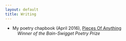 ```yaml
---
layout: default
title: Writing
---
```


* My poetry chapbook (April 2016), <a href="/chapbookmain">Pieces Of Anything</a>  
&nbsp;&nbsp;&nbsp; _Winner of the Bain-Swigget Poetry Prize_

